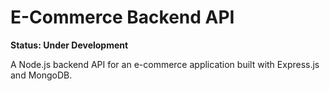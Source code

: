 # E-Commerce Backend API

**Status: Under Development**

A Node.js backend API for an e-commerce application built with Express.js and MongoDB.
